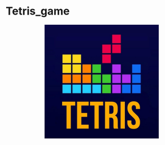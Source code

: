 # Tetris_game

<div align="center">
  <img src="lib/assets/tetrisImage.jpg" alt="Tetris Game" width="300">
</div>